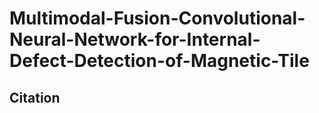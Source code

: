 # Multimodal-Fusion-Convolutional-Neural-Network-for-Internal-Defect-Detection-of-Magnetic-Tile

## Citation
